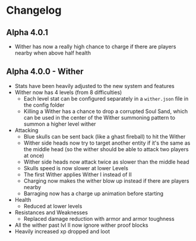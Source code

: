 # Changelog

## Alpha 4.0.1
* Wither has now a really high chance to charge if there are players nearby when above half health

## Alpha 4.0.0 - Wither
* Stats have been heavily adjusted to the new system and features
* Wither now has 4 levels (from 8 difficulties)
  * Each level stat can be configured separately in a `wither.json` file in the config folder
  * Killing a Wither has a chance to drop a corrupted Soul Sand, which can be used in the center of the Wither summoning pattern to summon a higher level wither
* Attacking
  * Blue skulls can be sent back (like a ghast fireball) to hit the Wither
  * Wither side heads now try to target another entity if it's the same as the middle head (so the wither should be able to attack two players at once)
  * Wither side heads now attack twice as slower than the middle head
  * Skulls speed is now slower at lower Levels
  * The first Wither applies Wither I instead of II
  * Charging now makes the wither blow up instead if there are players nearby
  * Barraging now has a charge up animation before starting
* Health
  * Reduced at lower levels
* Resistances and Weaknesses
  * Replaced damage reduction with armor and armor toughness
* All the wither past lvl II now ignore wither proof blocks
* Heavily increased xp dropped and loot